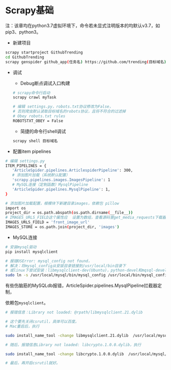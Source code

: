 # Scrapy基础

注：该章均在python3.7虚拟环境下，命令若未显式注明版本的均默认v3.7，如pip3、python3。

- 新建项目

```sh
scrapy startproject GithubTrending
cd GithubTrending
scrapy genspider github_app(任务名) https://github.com/trending(目标域名)

```

- 调试

   - Debug断点调试入口构建

   ```sh
   # scrapy命令行启动
   scrapy crawl myTask

   # 编辑 settings.py，robots.txt协议修改为False，
   # 否则爬虫默认读取目标域名的robots协议，且将不符合的过滤掉
   # Obey robots.txt rules
   ROBOTSTXT_OBEY = False

   ```

   - 简捷的命令行shell调试

   ```sh
   scrapy shell 目标域名
   ```

- 配置item pipelines

```sh
# 编辑 settings.py
ITEM_PIPELINES = {
   'ArticleSpider.pipelines.ArticlespiderPipeline': 300,
   # 添加图片加载（系统默认配置）
   'scrapy.pipelines.images.ImagesPipeline': 1
   # MySQL连接（定制函数）MysqlPipeline
   'ArticleSpider.pipelines.MysqlPipeline': 1,
}

# 添加图片加载配置，根模块下新建目录images，依赖包 pillow
import os
project_dir = os.path.abspath(os.path.dirname(__file__))
# IMAGES_URLS_FIELD这个属性应  设置为数组，查看源码里get_media_requests下载器 方法可知
IMAGES_URLS_FIELD = 'front_image_url'
IMAGES_STORE = os.path.join(project_dir, 'images')

```

- MySQL连接

```sh
# 安装mysql驱动
pip install mysqlclient

# 报错OSError: mysql_config not found，
# 解决：将mysql_config从安装目录链接到/usr/local/bin目录下
# 或linux下尝试安装：libmysqlclient-dev(Ubuntu)，python-devel和mqsql-devel(centOS）
sudo ln -s /usr/local/mysql/bin/mysql_config /usr/local/bin/mysql_config
```

有些伤脑筋的MySQLdb报错，ArticleSpider.pipelines.MysqlPipeline拦截器定制，

依赖包`mysqlclient`。

```sh
# 报错信息：Library not loaded: @rpath/libmysqlclient.21.dylib

# 这个要先关闭csrutil，具体可以百度。
# Mac重启后，执行

sudo install_name_tool -change libmysqlclient.21.dylib  /usr/local/mysql/lib/libmysqlclient.21.dylib /Users/a/.virtualenvs/py3scrapy/lib/python3.7/site-packages/MySQLdb/_mysql.cpython-37m-darwin.so

# 随后，报错信息Library not loaded: libcrypto.1.0.0.dylib，执行

sudo install_name_tool -change libcrypto.1.0.0.dylib  /usr/local/mysql/lib/libcrypto.1.0.0.dylib /Users/a/.virtualenvs/py3scrapy/lib/python3.7/site-packages/MySQLdb/_mysql.cpython-37m-darwin.so

# 最后，再开启csrutil就好。
```